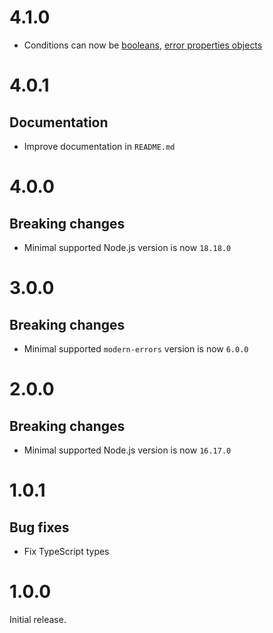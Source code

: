 # 4.1.0

- Conditions can now be [booleans](README.md#boolean-condition),
  [error properties objects](README.md#check-error-properties)

# 4.0.1

## Documentation

- Improve documentation in `README.md`

# 4.0.0

## Breaking changes

- Minimal supported Node.js version is now `18.18.0`

# 3.0.0

## Breaking changes

- Minimal supported `modern-errors` version is now `6.0.0`

# 2.0.0

## Breaking changes

- Minimal supported Node.js version is now `16.17.0`

# 1.0.1

## Bug fixes

- Fix TypeScript types

# 1.0.0

Initial release.
